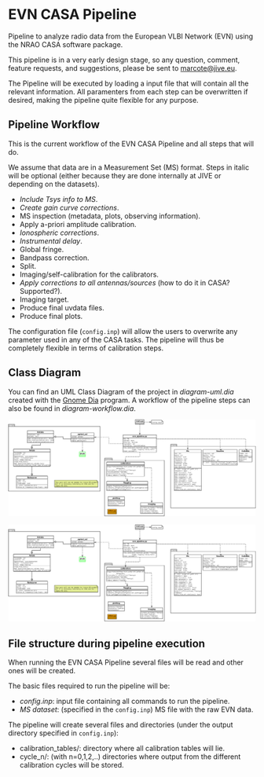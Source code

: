# EVN CASA Pipeline

Pipeline to analyze radio data from the European VLBI Network (EVN) using the NRAO CASA software package.


This pipeline is in a very early design stage, so any question, comment, feature requests, and suggestions, please be sent to marcote@jive.eu.

The Pipeline will be executed by loading a input file that will contain all the relevant information. All paramenters from each step can be overwritten if desired, making the pipeline quite flexible for any purpose.




## Pipeline Workflow

This is the current workflow of the EVN CASA Pipeline and all steps that will do.

We assume that data are in a Measurement Set (MS) format. Steps in italic will be optional (either because they are done internally at JIVE or depending on the datasets).

- _Include Tsys info to MS_.
- _Create gain curve corrections_.
- MS inspection (metadata, plots, observing information).
- Apply a-priori amplitude calibration.
- _Ionospheric corrections_.
- _Instrumental delay_.
- Global fringe.
- Bandpass correction.
- Split.
- Imaging/self-calibration for the calibrators.
- _Apply corrections to all antennas/sources_ (how to do it in CASA? Supported?).
- Imaging target.
- Produce final uvdata files.
- Produce final plots.

The configuration file (`config.inp`) will allow the users to overwrite any parameter used in any of the CASA tasks. The pipeline will thus be completely flexible in terms of calibration steps.


## Class Diagram

You can find an UML Class Diagram of the project in *diagram-uml.dia* created with the [Gnome Dia](https://wiki.gnome.org/Apps/Dia) program. A workflow of the pipeline steps can also be found in *diagram-workflow.dia*.


![UML Class Diagram](diagram-uml.png)


![Workflow Diagram](diagram-workflow.png)



## File structure during pipeline execution

When running the EVN CASA Pipeline several files will be read and other ones will be created.


The basic files required to run the pipeline will be:
- *config.inp*: input file containing all commands to run the pipeline.
- *MS dataset*: (specified in the `config.inp`) MS file with the raw EVN data.

The pipeline will create several files and directories (under the output directory specified in `config.inp`):

- calibration_tables/: directory where all calibration tables will lie.
- cycle_n/: (with n=0,1,2,..) directories where output from the different calibration cycles will be stored.







